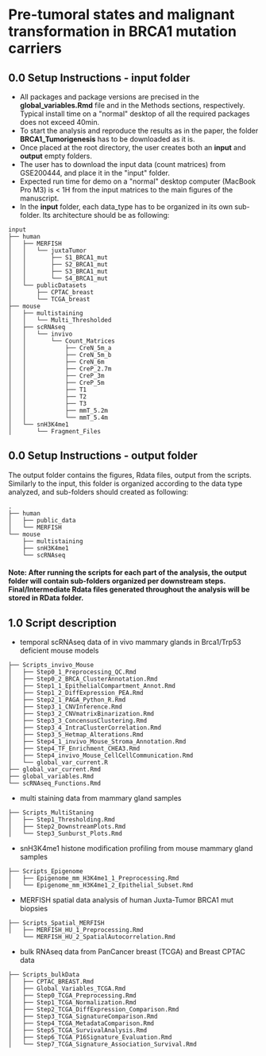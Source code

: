 # Pre-tumoral states and malignant transformation in BRCA1 mutation carriers




## 0.0 Setup Instructions - input folder
* All packages and package versions are precised in the **global_variables.Rmd** file and in the Methods sections, respectively. Typical install time on a "normal" desktop of all the required packages does not exceed 40min.
* To start the analysis and reproduce the results as in the paper, the folder **BRCA1_Tumorigenesis** has to be downloaded as it is. 
* Once placed at the root directory, the user creates both an **input** and **output** empty folders.
* The user has to download the input data (count matrices) from GSE200444, and place it in the "input" folder.
* Expected run time for demo on a "normal" desktop computer (MacBook Pro M3) is < 1H from the input matrices to the main figures of the manuscript.
* In the **input** folder, each data_type has to be organized in its own sub-folder. Its architecture should be as following:
```
input
├── human
│   ├── MERFISH
│   │   └── juxtaTumor
│   │       ├── S1_BRCA1_mut
│   │       ├── S2_BRCA1_mut
│   │       ├── S3_BRCA1_mut
│   │       └── S4_BRCA1_mut
│   └── publicDatasets
│       ├── CPTAC_breast
│       └── TCGA_breast
├── mouse
│   ├── multistaining
│   │   └── Multi_Thresholded
│   ├── scRNAseq
│   │   └── invivo
│   │       └── Count_Matrices
│   │           ├── CreN_5m_a
│   │           ├── CreN_5m_b
│   │           ├── CreN_6m
│   │           ├── CreP_2.7m
│   │           ├── CreP_3m
│   │           ├── CreP_5m
│   │           ├── T1
│   │           ├── T2
│   │           ├── T3
│   │           ├── mmT_5.2m
│   │           └── mmT_5.4m
│   └── snH3K4me1
│       └── Fragment_Files
```                

## 0.0 Setup Instructions - output folder
The output folder contains the figures, Rdata files, output from the scripts. Similarly to the input, this folder is organized according to the data type analyzed, and sub-folders should created as following:
```
.
├── human
│   ├── public_data
│   └── MERFISH
└── mouse
    ├── multistaining
    ├── snH3K4me1
    └── scRNAseq
``` 
#### Note: After running the scripts for each part of the analysis, the output folder will contain sub-folders organized per downstream steps. Final/Intermediate Rdata files generated throughout the analysis will be stored in **RData** folder. 
## 1.0 Script description
+ temporal scRNAseq data of in vivo mammary glands in Brca1/Trp53 deficient mouse models

```
├── Scripts_invivo_Mouse
│   ├── Step0_1_Preprocessing_QC.Rmd
│   ├── Step0_2_BRCA_ClusterAnnotation.Rmd
│   ├── Step1_1_EpithelialCompartment_Annot.Rmd
│   ├── Step1_2_DiffExpression_PEA.Rmd
│   ├── Step2_1_PAGA_Python_R.Rmd
│   ├── Step3_1_CNVInference.Rmd
│   ├── Step3_2_CNVmatrixBinarization.Rmd
│   ├── Step3_3_ConcensusClustering.Rmd
│   ├── Step3_4_IntraClusterCorrelation.Rmd
│   ├── Step3_5_Hetmap_Alterations.Rmd
│   ├── Step4_1_invivo_Mouse_Stroma_Annotation.Rmd
│   ├── Step4_TF_Enrichment_CHEA3.Rmd
│   ├── Step4_invivo_Mouse_CellCellCommunication.Rmd
│   └── global_var_current.R
├── global_var_current.Rmd
├── global_variables.Rmd
└── scRNAseq_Functions.Rmd
```

+ multi staining data from mammary gland samples 
```
├── Scripts_MultiStaning
│   ├── Step1_Thresholding.Rmd
│   ├── Step2_DownstreamPlots.Rmd
│   └── Step3_Sunburst_Plots.Rmd
```

+ snH3K4me1 histone modification profiling from mouse mammary gland samples
```
├── Scripts_Epigenome
│   ├── Epigenome_mm_H3K4me1_1_Preprocessing.Rmd
│   └── Epigenome_mm_H3K4me1_2_Epithelial_Subset.Rmd
```


+ MERFISH spatial data analysis of human Juxta-Tumor BRCA1 mut biopsies
```
├── Scripts_Spatial_MERFISH
│   ├── MERFISH_HU_1_Preprocessing.Rmd
    └── MERFISH_HU_2_SpatialAutocorrelation.Rmd
```


+ bulk RNAseq data from PanCancer breast (TCGA) and Breast CPTAC data

```
├── Scripts_bulkData
│   ├── CPTAC_BREAST.Rmd
│   ├── Global_Variables_TCGA.Rmd
│   ├── Step0_TCGA_Preprocessing.Rmd
│   ├── Step1_TCGA_Normalization.Rmd
│   ├── Step2_TCGA_DiffExpression_Comparison.Rmd
│   ├── Step3_TCGA_SignatureComparison.Rmd
│   ├── Step4_TCGA_MetadataComparison.Rmd
│   ├── Step5_TCGA_SurvivalAnalysis.Rmd
│   ├── Step6_TCGA_P16Signature_Evaluation.Rmd
│   └── Step7_TCGA_Signature_Association_Survival.Rmd
```

